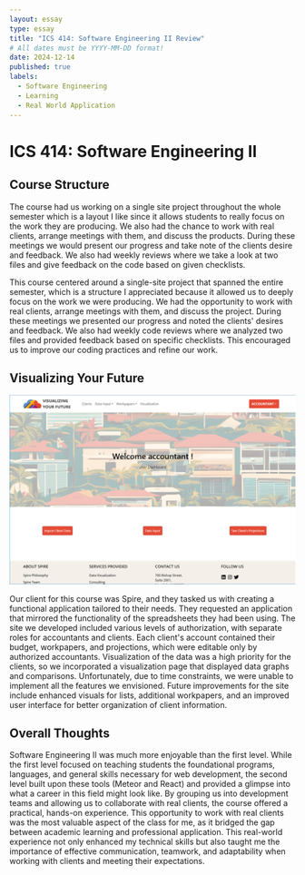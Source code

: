 ```yaml
---
layout: essay
type: essay
title: "ICS 414: Software Engineering II Review"
# All dates must be YYYY-MM-DD format!
date: 2024-12-14
published: true
labels:
  - Software Engineering
  - Learning
  - Real World Application
---
```


# ICS 414: Software Engineering II


## Course Structure


The course had us  working on a single site project throughout the whole semester which is a layout I like since it allows students to really focus on the work they are producing. We also had the chance to work with real clients, arrange meetings with them, and discuss the products. During these meetings we would present our progress and take note of the clients desire and feedback. We also had weekly reviews where we take a look at two files and give feedback on the code based on given checklists. 

This course centered around a single-site project that spanned the entire semester, which is a structure I appreciated because it allowed us to deeply focus on the work we were producing. We had the opportunity to work with real clients, arrange meetings with them, and discuss the project. During these meetings we presented our progress and noted the clients' desires and feedback. We also had weekly code reviews where we analyzed two files and provided feedback based on specific checklists. This encouraged us to improve our coding practices and refine our work.



## Visualizing Your Future
<img src="../img/visualising-your-future.png" width="800px">

Our client for this course was Spire, and they tasked us with creating a functional application tailored to their needs. They requested an application that mirrored the functionality of the spreadsheets they had been using. The site we developed included various levels of authorization, with separate roles for accountants and clients. Each client's account contained their budget, workpapers, and projections, which were editable only by authorized accountants.
Visualization of the data was a high priority for the clients, so we incorporated a visualization page that displayed data graphs and comparisons. Unfortunately, due to time constraints, we were unable to implement all the features we envisioned. Future improvements for the site include enhanced visuals for lists, additional workpapers, and an improved user interface for better organization of client information.



## Overall Thoughts


Software Engineering II was much more enjoyable than the first level. While the first level focused on teaching students the foundational programs, languages, and general skills necessary for web development, the second level built upon these tools (Meteor and React) and provided a glimpse into what a career in this field might look like. By grouping us into development teams and allowing us to collaborate with real clients, the course offered a practical, hands-on experience. This opportunity to work with real clients was the most valuable aspect of the class for me, as it bridged the gap between academic learning and professional application. This real-world experience not only enhanced my technical skills but also taught me the importance of effective communication, teamwork, and adaptability when working with clients and meeting their expectations.

